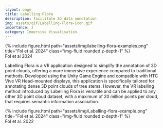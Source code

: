 ```yaml
---
layout: page
title: Labelling Flora
description: facilitate 3D data annotation
img: assets/gif/Labelling-Flora-Icon.gif
importance: 2
category: Immersive Visualisation
---
```

<div class="row">
    <div class="col-sm mt-3 mt-md-0">
        {% include figure.html path="assets/img/labelling-flora-examples.png" title="Fol et al. 2024" class="img-fluid rounded z-depth-1" %}
    </div>
</div>
<div class="caption">
    Fol et al 2024
</div>

Labelling Flora is a VR application designed to simplify the annotation of 3D point clouds, offering a more immersive experience compared to traditional methods. Developed using the Unity Game Engine and compatible with HTC Vive VR Head-mounted displays, this application is specifically tailored for annotating dense 3D point clouds of tree stems. However, the VR labelling method introduced by Labelling Flora is versatile and can be applied to any other 3D point cloud dataset, with a maximum of 20 million points per cloud, that requires semantic information association.

<div class="row">
    <div class="col-sm mt-3 mt-md-0">
        {% include figure.html path="assets/img/Labelling-flora-example.png" title="Fol et al. 2024" class="img-fluid rounded z-depth-1" %}
    </div>
</div>
<div class="caption">
   Fol et al. 2022
</div>
